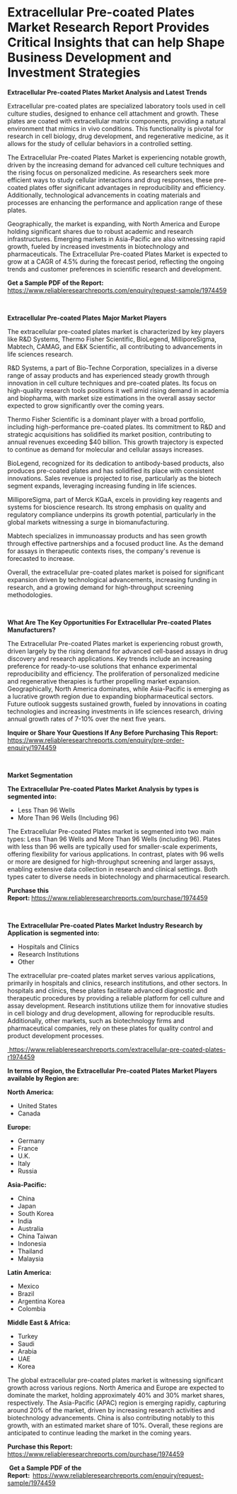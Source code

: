 <p><h1>Extracellular Pre-coated Plates Market Research Report Provides Critical Insights that can help Shape Business Development and Investment Strategies</h1></p><p><strong>Extracellular Pre-coated Plates Market Analysis and Latest Trends</strong></p>
<p><p>Extracellular pre-coated plates are specialized laboratory tools used in cell culture studies, designed to enhance cell attachment and growth. These plates are coated with extracellular matrix components, providing a natural environment that mimics in vivo conditions. This functionality is pivotal for research in cell biology, drug development, and regenerative medicine, as it allows for the study of cellular behaviors in a controlled setting.</p><p>The Extracellular Pre-coated Plates Market is experiencing notable growth, driven by the increasing demand for advanced cell culture techniques and the rising focus on personalized medicine. As researchers seek more efficient ways to study cellular interactions and drug responses, these pre-coated plates offer significant advantages in reproducibility and efficiency. Additionally, technological advancements in coating materials and processes are enhancing the performance and application range of these plates.</p><p>Geographically, the market is expanding, with North America and Europe holding significant shares due to robust academic and research infrastructures. Emerging markets in Asia-Pacific are also witnessing rapid growth, fueled by increased investments in biotechnology and pharmaceuticals. The Extracellular Pre-coated Plates Market is expected to grow at a CAGR of 4.5% during the forecast period, reflecting the ongoing trends and customer preferences in scientific research and development.</p></p>
<p><strong>Get a Sample PDF of the Report:&nbsp;</strong> <a href="https://www.reliableresearchreports.com/enquiry/request-sample/1974459?utm_campaign=3026&utm_medium=2&utm_source=Github&utm_content=ia&utm_term=16042025&utm_id=extracellular-pre-coated-plates">https://www.reliableresearchreports.com/enquiry/request-sample/1974459</a></p>
<p>&nbsp;</p>
<p><strong>Extracellular Pre-coated Plates Major Market Players</strong></p>
<p><p>The extracellular pre-coated plates market is characterized by key players like R&D Systems, Thermo Fisher Scientific, BioLegend, MilliporeSigma, Mabtech, CAMAG, and E&K Scientific, all contributing to advancements in life sciences research.</p><p>R&D Systems, a part of Bio-Techne Corporation, specializes in a diverse range of assay products and has experienced steady growth through innovation in cell culture techniques and pre-coated plates. Its focus on high-quality research tools positions it well amid rising demand in academia and biopharma, with market size estimations in the overall assay sector expected to grow significantly over the coming years.</p><p>Thermo Fisher Scientific is a dominant player with a broad portfolio, including high-performance pre-coated plates. Its commitment to R&D and strategic acquisitions has solidified its market position, contributing to annual revenues exceeding $40 billion. This growth trajectory is expected to continue as demand for molecular and cellular assays increases.</p><p>BioLegend, recognized for its dedication to antibody-based products, also produces pre-coated plates and has solidified its place with consistent innovations. Sales revenue is projected to rise, particularly as the biotech segment expands, leveraging increasing funding in life sciences.</p><p>MilliporeSigma, part of Merck KGaA, excels in providing key reagents and systems for bioscience research. Its strong emphasis on quality and regulatory compliance underpins its growth potential, particularly in the global markets witnessing a surge in biomanufacturing.</p><p>Mabtech specializes in immunoassay products and has seen growth through effective partnerships and a focused product line. As the demand for assays in therapeutic contexts rises, the company's revenue is forecasted to increase.</p><p>Overall, the extracellular pre-coated plates market is poised for significant expansion driven by technological advancements, increasing funding in research, and a growing demand for high-throughput screening methodologies.</p></p>
<p>&nbsp;</p>
<p><strong>What Are The Key Opportunities For Extracellular Pre-coated Plates Manufacturers?</strong></p>
<p><p>The Extracellular Pre-coated Plates market is experiencing robust growth, driven largely by the rising demand for advanced cell-based assays in drug discovery and research applications. Key trends include an increasing preference for ready-to-use solutions that enhance experimental reproducibility and efficiency. The proliferation of personalized medicine and regenerative therapies is further propelling market expansion. Geographically, North America dominates, while Asia-Pacific is emerging as a lucrative growth region due to expanding biopharmaceutical sectors. Future outlook suggests sustained growth, fueled by innovations in coating technologies and increasing investments in life sciences research, driving annual growth rates of 7-10% over the next five years.</p></p>
<p><strong>Inquire or Share Your Questions If Any Before Purchasing This Report:</strong> <a href="https://www.reliableresearchreports.com/enquiry/pre-order-enquiry/1974459?utm_campaign=3026&utm_medium=2&utm_source=Github&utm_content=ia&utm_term=16042025&utm_id=extracellular-pre-coated-plates">https://www.reliableresearchreports.com/enquiry/pre-order-enquiry/1974459</a></p>
<p>&nbsp;</p>
<p><strong>Market Segmentation</strong></p>
<p><strong>The Extracellular Pre-coated Plates Market Analysis by types is segmented into:</strong></p>
<p><ul><li>Less Than 96 Wells</li><li>More Than 96 Wells (Including 96)</li></ul></p>
<p><p>The Extracellular Pre-coated Plates market is segmented into two main types: Less Than 96 Wells and More Than 96 Wells (including 96). Plates with less than 96 wells are typically used for smaller-scale experiments, offering flexibility for various applications. In contrast, plates with 96 wells or more are designed for high-throughput screening and larger assays, enabling extensive data collection in research and clinical settings. Both types cater to diverse needs in biotechnology and pharmaceutical research.</p></p>
<p><strong>Purchase this Report:&nbsp;</strong><a href="https://www.reliableresearchreports.com/purchase/1974459?utm_campaign=3026&utm_medium=2&utm_source=Github&utm_content=ia&utm_term=16042025&utm_id=extracellular-pre-coated-plates">https://www.reliableresearchreports.com/purchase/1974459</a></p>
<p>&nbsp;</p>
<p><strong>The Extracellular Pre-coated Plates Market Industry Research by Application is segmented into:</strong></p>
<p><ul><li>Hospitals and Clinics</li><li>Research Institutions</li><li>Other</li></ul></p>
<p><p>The extracellular pre-coated plates market serves various applications, primarily in hospitals and clinics, research institutions, and other sectors. In hospitals and clinics, these plates facilitate advanced diagnostic and therapeutic procedures by providing a reliable platform for cell culture and assay development. Research institutions utilize them for innovative studies in cell biology and drug development, allowing for reproducible results. Additionally, other markets, such as biotechnology firms and pharmaceutical companies, rely on these plates for quality control and product development processes.</p></p>
<p><a href="https://www.reliableresearchreports.com/extracellular-pre-coated-plates-r1974459?utm_campaign=3026&utm_medium=2&utm_source=Github&utm_content=ia&utm_term=16042025&utm_id=extracellular-pre-coated-plates">&nbsp;https://www.reliableresearchreports.com/extracellular-pre-coated-plates-r1974459</a></p>
<p><strong>In terms of Region, the Extracellular Pre-coated Plates Market Players available by Region are:</strong></p>
<p>
    <p> <strong> North America: </strong>
        <ul>
            <li>United States</li>
            <li>Canada</li>
        </ul>
        </p> 
    <p> <strong> Europe: </strong>
        <ul>
            <li>Germany</li>
            <li>France</li>
            <li>U.K.</li>
            <li>Italy</li>
            <li>Russia</li>
        </ul>
        </p> 
    <p> <strong> Asia-Pacific: </strong>
        <ul>
            <li>China</li>
            <li>Japan</li>
            <li>South Korea</li>
            <li>India</li>
            <li>Australia</li>
            <li>China Taiwan</li>
            <li>Indonesia</li>
            <li>Thailand</li>
            <li>Malaysia</li>
        </ul>
        </p> 
    <p> <strong> Latin America: </strong>
        <ul>
            <li>Mexico</li>
            <li>Brazil</li>
            <li>Argentina Korea</li>
            <li>Colombia</li>
        </ul>
        </p> 
    <p> <strong> Middle East & Africa: </strong>
        <ul>
            <li>Turkey</li>
            <li>Saudi</li>
            <li>Arabia</li>
            <li>UAE</li>
            <li>Korea</li>
        </ul>
    </p>
    </p>
<p><p>The global extracellular pre-coated plates market is witnessing significant growth across various regions. North America and Europe are expected to dominate the market, holding approximately 40% and 30% market shares, respectively. The Asia-Pacific (APAC) region is emerging rapidly, capturing around 20% of the market, driven by increasing research activities and biotechnology advancements. China is also contributing notably to this growth, with an estimated market share of 10%. Overall, these regions are anticipated to continue leading the market in the coming years.</p></p>
<p><strong>Purchase this Report: </strong><a href="https://www.reliableresearchreports.com/purchase/1974459?utm_campaign=3026&utm_medium=2&utm_source=Github&utm_content=ia&utm_term=16042025&utm_id=extracellular-pre-coated-plates">https://www.reliableresearchreports.com/purchase/1974459</a></p>
<p>&nbsp;<strong>Get a Sample PDF of the Report:&nbsp;&nbsp;</strong><a href="https://www.reliableresearchreports.com/enquiry/request-sample/1974459?utm_campaign=3026&utm_medium=2&utm_source=Github&utm_content=ia&utm_term=16042025&utm_id=extracellular-pre-coated-plates">https://www.reliableresearchreports.com/enquiry/request-sample/1974459</a></p>
<p><strong></strong></p>
<p><p></p><p></p><p></p></p>